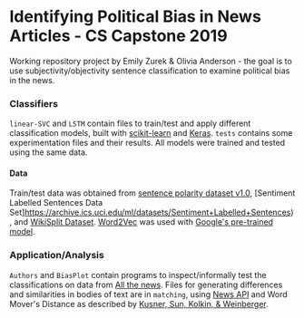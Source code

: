 # Identifying Political Bias in News Articles - CS Capstone 2019
Working repository project by Emily Zurek & Olivia Anderson - the goal is to use subjectivity/objectivity sentence classification to examine political bias in the news.

### Classifiers
`linear-SVC` and `LSTM` contain files to train/test and apply different classification models, built with [scikit-learn](https://scikit-learn.org/stable/) and [Keras](https://keras.io/). `tests` contains some experimentation files and their results. All models were trained and tested using the same data.

#### Data
Train/test data was obtained from [sentence polarity dataset v1.0](http://www.cs.cornell.edu/people/pabo/movie-review-data/), [Sentiment Labelled Sentences Data Set]https://archive.ics.uci.edu/ml/datasets/Sentiment+Labelled+Sentences), and [WikiSplit Dataset](https://github.com/google-research-datasets/wiki-split).  [Word2Vec](https://radimrehurek.com/gensim/models/word2vec.html) was used with [Google's pre-trained model](https://code.google.com/archive/p/word2vec/). 

### Application/Analysis
`Authors` and `BiasPlot` contain programs to inspect/informally test the classifications on data from [All the news](https://www.kaggle.com/snapcrack/all-the-news).
Files for generating differences and similarities in bodies of text are in `matching`, using [News API](https://newsapi.org/) and Word Mover's Distance as described by [Kusner, Sun, Kolkin, & Weinberger](http://proceedings.mlr.press/v37/kusnerb15.pdf).

